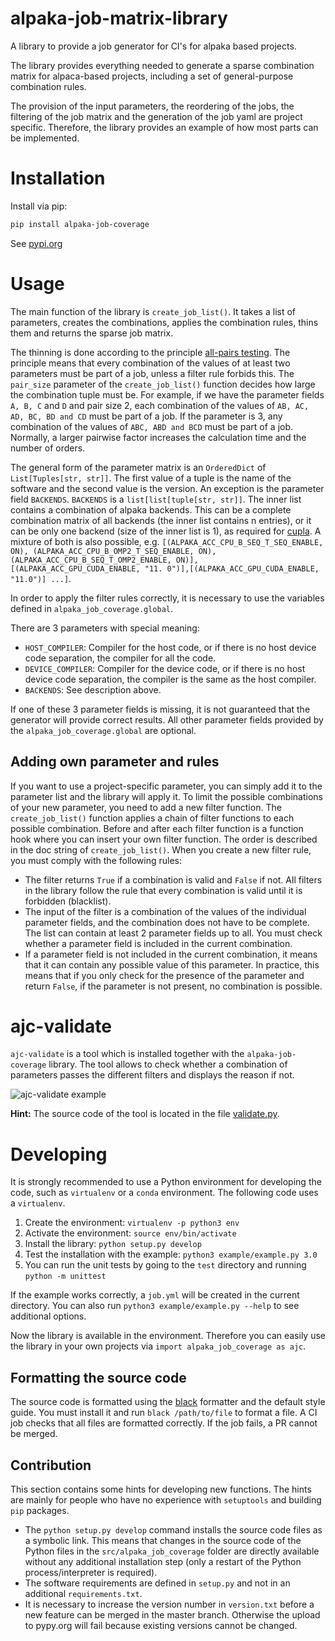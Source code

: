 # alpaka-job-matrix-library
A library to provide a job generator for CI's for alpaka based projects.

The library provides everything needed to generate a sparse combination matrix for alpaca-based projects, including a set of general-purpose combination rules.

The provision of the input parameters, the reordering of the jobs, the filtering of the job matrix and the generation of the job yaml are project specific. Therefore, the library provides an example of how most parts can be implemented.

# Installation

Install via pip:

```bash
pip install alpaka-job-coverage
```

See [pypi.org](https://pypi.org/project/alpaka-job-coverage/)

# Usage

The main function of the library is `create_job_list()`. It takes a list of parameters, creates the combinations, applies the combination rules, thins them and returns the sparse job matrix.

The thinning is done according to the principle [all-pairs testing](https://en.wikipedia.org/wiki/All-pairs_testing). The principle means that every combination of the values of at least two parameters must be part of a job, unless a filter rule forbids this. The `pair_size` parameter of the `create_job_list()` function decides how large the combination tuple must be. For example, if we have the parameter fields `A, B, C` and `D` and pair size 2, each combination of the values of `AB, AC, AD, BC, BD and CD` must be part of a job. If the parameter is 3, any combination of the values of `ABC, ABD and BCD` must be part of a job. Normally, a larger pairwise factor increases the calculation time and the number of orders.

The general form of the parameter matrix is an `OrderedDict` of `List[Tuples[str, str]]`. The first value of a tuple is the name of the software and the second value is the version. An exception is the parameter field `BACKENDS`. `BACKENDS` is a `list[list[tuple[str, str]]`. The inner list contains a combination of alpaka backends. This can be a complete combination matrix of all backends (the inner list contains n entries), or it can be only one backend (size of the inner list is 1), as required for [cupla](https://github.com/alpaka-group/cupla). A mixture of both is also possible, e.g. `[(ALPAKA_ACC_CPU_B_SEQ_T_SEQ_ENABLE, ON), (ALPAKA_ACC_CPU_B_OMP2_T_SEQ_ENABLE, ON), (ALPAKA_ACC_CPU_B_SEQ_T_OMP2_ENABLE, ON)],[(ALPAKA_ACC_GPU_CUDA_ENABLE, "11. 0")],[(ALPAKA_ACC_GPU_CUDA_ENABLE, "11.0")] ...]`.

In order to apply the filter rules correctly, it is necessary to use the variables defined in `alpaka_job_coverage.global`.

There are 3 parameters with special meaning:
* `HOST_COMPILER`: Compiler for the host code, or if there is no host device code separation, the compiler for all the code.
* `DEVICE_COMPILER`: Compiler for the device code, or if there is no host device code separation, the compiler is the same as the host compiler.
* `BACKENDS`: See description above.

If one of these 3 parameter fields is missing, it is not guaranteed that the generator will provide correct results. All other parameter fields provided by the `alpaka_job_coverage.global` are optional.

## Adding own parameter and rules

If you want to use a project-specific parameter, you can simply add it to the parameter list and the library will apply it. To limit the possible combinations of your new parameter, you need to add a new filter function. The `create_job_list()` function applies a chain of filter functions to each possible combination. Before and after each filter function is a function hook where you can insert your own filter function. The order is described in the doc string of `create_job_list()`. When you create a new filter rule, you must comply with the following rules:

* The filter returns `True` if a combination is valid and `False` if not. All filters in the library follow the rule that every combination is valid until it is forbidden (blacklist).
* The input of the filter is a combination of the values of the individual parameter fields, and the combination does not have to be complete. The list can contain at least 2 parameter fields up to all. You must check whether a parameter field is included in the current combination.
* If a parameter field is not included in the current combination, it means that it can contain any possible value of this parameter. In practice, this means that if you only check for the presence of the parameter and return `False`, if the parameter is not present, no combination is possible.

# ajc-validate

`ajc-validate` is a tool which is installed together with the `alpaka-job-coverage` library. The tool allows to check whether a combination of parameters passes the different filters and displays the reason if not.

![ajc-validate example](docs/images/ajc-validator-example.png)

**Hint:** The source code of the tool is located in the file [validate.py](src/alpaka_job_coverage/validate.py).

# Developing

It is strongly recommended to use a Python environment for developing the code, such as `virtualenv` or a `conda` environment. The following code uses a `virtualenv`.

1. Create the environment: `virtualenv -p python3 env`
2. Activate the environment: `source env/bin/activate`
3. Install the library: `python setup.py develop`
4. Test the installation with the example: `python3 example/example.py 3.0`
5. You can run the unit tests by going to the `test` directory and running `python -m unittest`

If the example works correctly, a `job.yml` will be created in the current directory. You can also run `python3 example/example.py --help` to see additional options.

Now the library is available in the environment. Therefore you can easily use the library in your own projects via `import alpaka_job_coverage as ajc`.

## Formatting the source code

The source code is formatted using the [black](https://pypi.org/project/black/) formatter and the default style guide. You must install it and run `black /path/to/file` to format a file. A CI job checks that all files are formatted correctly. If the job fails, a PR cannot be merged.

## Contribution

This section contains some hints for developing new functions. The hints are mainly for people who have no experience with `setuptools` and building `pip` packages.

* The `python setup.py develop` command installs the source code files as a symbolic link. This means that changes in the source code of the Python files in the `src/alpaka_job_coverage` folder are directly available without any additional installation step (only a restart of the Python process/interpreter is required).
* The software requirements are defined in `setup.py` and not in an additional `requirements.txt`.
* It is necessary to increase the version number in `version.txt` before a new feature can be merged in the master branch. Otherwise the upload to pypy.org will fail because existing versions cannot be changed.
